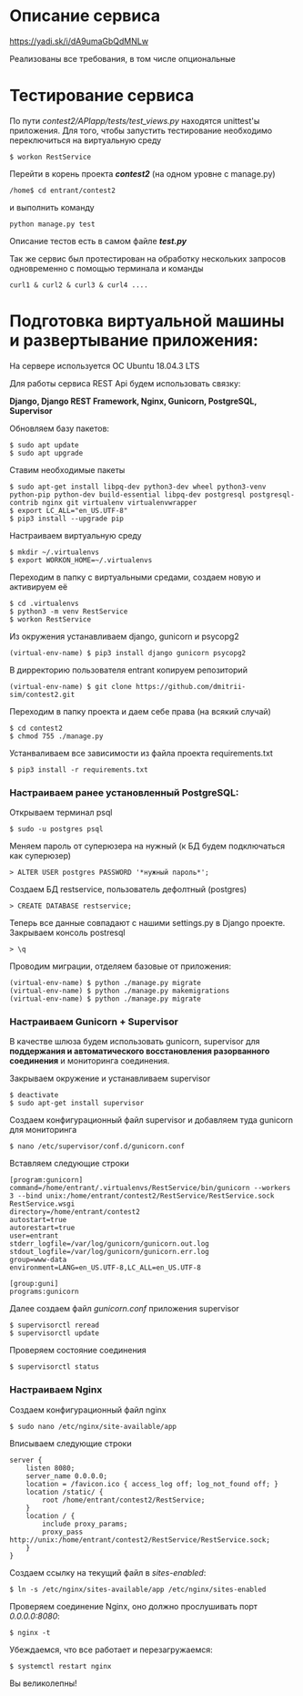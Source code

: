 # Описание сервиса
https://yadi.sk/i/dA9umaGbQdMNLw

Реализованы все требования, в том числе опциональные

# Тестирование сервиса
По пути *contest2/APIapp/tests/test_views.py* находятся unittest'ы приложения. Для того, чтобы запустить
тестирование необходимо переключиться на виртуальную среду 
```
$ workon RestService
```
Перейти в корень проекта ***contest2*** (на одном уровне с manage.py) 
```
/home$ cd entrant/contest2
```
и выполнить команду
```
python manage.py test
```
Описание тестов есть в самом файле ***test.py***

Так же сервис был протестирован на обработку нескольких запросов одновременно с помощью терминала и команды
```
curl1 & curl2 & curl3 & curl4 ....
```
# Подготовка виртуальной машины и развертывание приложения:
На сервере используется ОС Ubuntu 18.04.3 LTS

Для работы сервиса REST Api будем использовать связку:

**Django, Django REST Framework, Nginx, Gunicorn, PostgreSQL, Supervisor**


Обновляем базу пакетов:
```
$ sudo apt update
$ sudo apt upgrade
```
Ставим необходимые пакеты
```
$ sudo apt-get install libpq-dev python3-dev wheel python3-venv python-pip python-dev build-essential libpq-dev postgresql postgresql-contrib nginx git virtualenv virtualenvwrapper
$ export LC_ALL="en_US.UTF-8"
$ pip3 install --upgrade pip
```
Настраиваем виртуальную среду
```
$ mkdir ~/.virtualenvs
$ export WORKON_HOME=~/.virtualenvs
```
Переходим в папку с виртуальными средами, создаем новую и активируем её
```
$ cd .virtualenvs
$ python3 -m venv RestService
$ workon RestService
```
Из окружения устанавливаем django, gunicorn и psycopg2
```
(virtual-env-name) $ pip3 install django gunicorn psycopg2
```
В дирректорию пользователя entrant копируем репозиторий
```
(virtual-env-name) $ git clone https://github.com/dmitrii-sim/contest2.git
```
Переходим в папку проекта и даем себе права (на всякий случай)
```
$ cd contest2
$ chmod 755 ./manage.py
```
Устанваливаем все зависимости из файла проекта requirements.txt
```
$ pip3 install -r requirements.txt
```
### Настраиваем ранее установленный PostgreSQL:
Открываем терминал psql
```
$ sudo -u postgres psql
```
Меняем пароль от суперюзера на нужный (к БД будем подключаться как суперюзер)
```
> ALTER USER postgres PASSWORD '*нужный пароль*';
```
Создаем БД restservice, пользователь дефолтный (postgres)
```
> CREATE DATABASE restservice; 
```
Теперь все данные совпадают с нашими settings.py в Django проекте.
Закрываем консоль postresql
```
> \q
```
Проводим миграции, отделяем базовые от приложения:
```
(virtual-env-name) $ python ./manage.py migrate
(virtual-env-name) $ python ./manage.py makemigrations
(virtual-env-name) $ python ./manage.py migrate
```

### Настраиваем Gunicorn + Supervisor
В качестве шлюза будем использовать gunicorn, supervisor для 
**поддержания и автоматического восстановления разорванного соединения** и мониторинга соединения.

Закрываем окружение и устанавливаем supervisor
```
$ deactivate
$ sudo apt-get install supervisor
```
Создаем конфигурационный файл supervisor и добавляем туда gunicorn для мониторинга
```
$ nano /etc/supervisor/conf.d/gunicorn.conf
```
Вставляем следующие строки
```
[program:gunicorn]
command=/home/entrant/.virtualenvs/RestService/bin/gunicorn --workers 3 --bind unix:/home/entrant/contest2/RestService/RestService.sock RestService.wsgi
directory=/home/entrant/contest2
autostart=true
autorestart=true
user=entrant
stderr_logfile=/var/log/gunicorn/gunicorn.out.log
stdout_logfile=/var/log/gunicorn/gunicorn.err.log
group=www-data
environment=LANG=en_US.UTF-8,LC_ALL=en_US.UTF-8

[group:guni]
programs:gunicorn
```
Далее создаем файл *gunicorn.conf* приложения supervisor
```
$ supervisorctl reread 
$ supervisorctl update
```
Проверяем состояние соединения
```
$ supervisorctl status
```

### Настраиваем Nginx
Создаем конфигурационный файл nginx
```
$ sudo nano /etc/nginx/site-available/app
```
Вписываем следующие строки
```
server { 
    listen 8080; 
    server_name 0.0.0.0; 
    location = /favicon.ico { access_log off; log_not_found off; } 
    location /static/ { 
        root /home/entrant/contest2/RestService; 
    } 
    location / { 
        include proxy_params; 
        proxy_pass http://unix:/home/entrant/contest2/RestService/RestService.sock; 
    } 
}
```
Создаем ссылку на текущий файл в *sites-enabled*:
```
$ ln -s /etc/nginx/sites-available/app /etc/nginx/sites-enabled
```
Проверяем соединение Nginx, оно должно прослушивать порт *0.0.0.0:8080*:
```
$ nginx -t
```
Убеждаемся, что все работает и перезагружаемся:
```
$ systemctl restart nginx
```
Вы великолепны!
